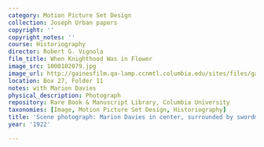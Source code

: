 ```yaml
---
category: Motion Picture Set Design
collection: Joseph Urban papers
copyright: ''
copyright_notes: ''
course: Historiography
director: Robert G. Vignola
film_title: When Knighthood Was in Flower
image_src: 1000102079.jpg
image_url: http://gainesfilm.qa-lamp.ccnmtl.columbia.edu/sites/files/gainesfilm/images/1000102079.jpg
location: Box 27, Folder 11
notes: with Marion Davies
physical_description: Photograph
repository: Rare Book & Manuscript Library, Columbia University
taxonomies: [Image, Motion Picture Set Design, Historiography]
title: 'Scene photograph: Marion Davies in center, surrounded by swordmen'
year: '1922'

---
```

